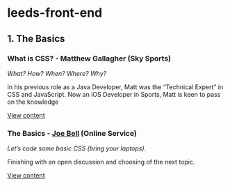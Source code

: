 # leeds-front-end

## 1. The Basics
### What is CSS? - Matthew Gallagher (Sky Sports)
_What? How? When? Where? Why?_

In his previous role as a Java Developer, Matt was the “Technical Expert” in CSS and JavaScript.
Now an iOS Developer in Sports, Matt is keen to pass on the knowledge

[View content](https://github.com/sky-uk/leeds-front-end/tree/master/1.%20The%20Basics/What%20is%20CSS%3F)

### The Basics - [Joe Bell](https://github.com/joebell93) (Online Service)
_Let’s code some basic CSS (bring your laptops)._

Finishing with an open discussion and choosing of the next topic.

[View content](https://github.com/sky-uk/leeds-front-end/tree/master/1.%20The%20Basics/The%20Basics)
